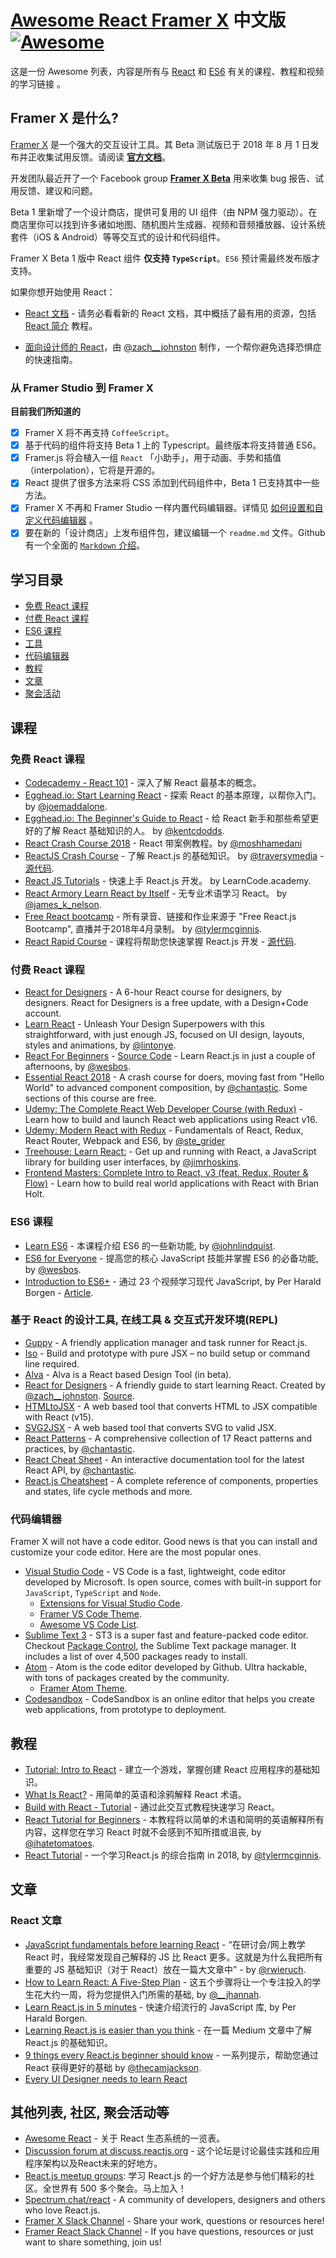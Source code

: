 # [Awesome React Framer X](https://github.com/davo/awesome-react-framer-x) 中文版 [![Awesome](https://awesome.re/badge-flat.svg)](https://awesome.re)

这是一份 Awesome 列表，内容是所有与 [React](https://reactjs.org/) 和 [ES6](https://tc39.github.io/ecma262/) 有关的课程、教程和视频的学习链接 。

## Framer X 是什么?

[Framer X](https://framer.com/x) 是一个强大的交互设计工具。其 Beta 测试版已于 2018 年 8 月 1 日发布并正收集试用反馈。请阅读 **[官方文档](https://framer.gitbook.io/framer/)**。

开发团队最近开了一个 Facebook group **[Framer X Beta](https://www.facebook.com/groups/framer.x.feedback/)** 用来收集 bug 报告、试用反馈、建议和问题。

Beta 1 里新增了一个设计商店，提供可复用的 UI 组件（由 NPM 强力驱动）。在商店里你可以找到许多诸如地图、随机图片生成器、视频和音频播放器、设计系统套件（iOS & Android）等等交互式的设计和代码组件。

Framer X Beta 1 版中 React 组件 **仅支持 `TypeScript`**。`ES6` 预计需最终发布版才支持。

如果你想开始使用 React：

-   [React 文档](https://reactjs.org/docs/getting-started.html) - 请务必看看新的 React 文档，其中概括了最有用的资源，包括 [React 简介](https://reactjs.org/tutorial/tutorial.html) 教程。

-   [面向设计师的 React](http://reactfordesigners.com/)，由 [@zach\_\_johnston](https://twitter.com/zach__johnston) 制作，一个帮你避免选择恐惧症的快速指南。

### 从 Framer Studio 到 Framer X

<b>目前我们所知道的</b>
-   [x] Framer X 将不再支持 `CoffeeScript`。
-   [x] 基于代码的组件将支持 Beta 1 上的 Typescript。最终版本将支持普通 ES6。
-   [x] Framer.js 将会植入一组 `React` 「小助手」，用于动画、手势和插值（interpolation），它将是开源的。
-   [x] React 提供了很多方法来将 CSS 添加到代码组件中，Beta 1 已支持其中一些方法。
-   [x] Framer X 不再和 Framer Studio 一样内置代码编辑器。详情见 [如何设置和自定义代码编辑器](https://github.com/framer/FramerXDocs/tree/688689a9ac4f47d06eb9e17a32bb7aab6666eca4/application#setup-and-workflow) 。
-   [x] 要在新的「设计商店」上发布组件包，建议编辑一个 `readme.md` 文件。Github 有一个全面的 [ `Markdown` 介绍](https://guides.github.com/features/mastering-markdown/)。

## 学习目录

-   [免费 React 课程](#免费-react-课程)
-   [付费 React 课程](#付费-react-课程)
-   [ES6 课程](#es6-课程)
-   [工具](#基于-react-的设计工具-在线工具--交互式开发环境repl)
-   [代码编辑器](#代码编辑器)
-   [教程](#教程)
-   [文章](#文章)
-   [聚会活动](#其他列表-社区-聚会活动等)


## 课程

### 免费 React 课程

-   [Codecademy - React 101](https://www.codecademy.com/learn/react-101) - 深入了解 React 最基本的概念。
-   [Egghead.io: Start Learning React](https://egghead.io/courses/start-learning-react) - 探索 React 的基本原理，以帮你入门。 by [@joemaddalone](https://twitter.com/joemaddalone).
-   [Egghead.io: The Beginner's Guide to React](https://egghead.io/courses/the-beginner-s-guide-to-react) - 给 React 新手和那些希望更好的了解 React 基础知识的人。 by [@kentcdodds](https://twitter.com/kentcdodds).
-   [React Crash Course 2018](https://www.youtube.com/watch?v=Ke90Tje7VS0) - React 带案例教程。by [@moshhamedani](http://www.twitter.com/moshhamedani)
-   [ReactJS Crash Course](https://youtu.be/A71aqufiNtQ) - 了解 React.js 的基础知识。 by [@traversymedia](https://twitter.com/traversymedia) - [源代码](https://github.com/bradtraversy/projectmanager).
-   [React JS Tutorials](https://www.youtube.com/playlist?list=PLoYCgNOIyGABj2GQSlDRjgvXtqfDxKm5b) - 快速上手 React.js 开发。 by LearnCode.academy.
-   [React Armory Learn React by Itself](https://reactarmory.com/guides/learn-react-by-itself) - 无专业术语学习 React。 by [@james_k_nelson](https://twitter.com/james_k_nelson).
-   [Free React bootcamp](https://tylermcginnis.com/free-react-bootcamp/) - 所有录音、链接和作业来源于 "Free React.js Bootcamp", 直播并于2018年4月录制。 by [@tylermcginnis](https://twitter.com/tylermcginnis).
-   [React Rapid Course](https://www.youtube.com/watch?v=MhkGQAoc7bc&list=PLoYCgNOIyGABj2GQSlDRjgvXtqfDxKm5b) - 课程将帮助您快速掌握 React.js 开发 - [源代码](https://github.com/learncodeacademy/react-js-tutorials).

### 付费 React 课程

-   [React for Designers](https://designcode.io/react) - A 6-hour React course for designers, by designers. React for Designers is a free update, with a Design+Code account.
-   [Learn React](https://learnreact.design/) - Unleash Your Design Superpowers with this straightforward, with just enough JS, focused on UI design, layouts, styles and animations, by [@lintonye](https://twitter.com/lintonye).
-   [React For Beginners](https://reactforbeginners.com/) - [Source Code](https://github.com/wesbos/React-For-Beginners-Starter-Files) - Learn React.js in just a couple of afternoons, by [@wesbos](https://twitter.com/wesbos).
-   [Essential React 2018](https://learnreact.com/lessons/2018-essential-react-1-overview) - A crash course for doers, moving fast from "Hello World" to advanced component composition, by [@chantastic](https://twitter.com/chantastic). Some sections of this course are free.
-   [Udemy: The Complete React Web Developer Course (with Redux)](https://www.udemy.com/react-2nd-edition/) - Learn how to build and launch React web applications using React v16.
-   [Udemy: Modern React with Redux](https://www.udemy.com/react-redux/) - Fundamentals of React, Redux, React Router, Webpack and ES6, by [@ste_grider](https://twitter.com/ste_grider)
-   [Treehouse: Learn React:](https://teamtreehouse.com/tracks/learn-react) - Get up and running with React, a JavaScript library for building user interfaces, by [@jimrhoskins](https://twitter.com/jimrhoskins).
-   [Frontend Masters: Complete Intro to React, v3 (feat. Redux, Router & Flow)](https://frontendmasters.com/courses/react/) - Learn how to build real world applications with React with Brian Holt.

### ES6 课程

-   [Learn ES6](https://egghead.io/courses/learn-es6-ecmascript-2015) - 本课程介绍 ES6 的一些新功能, by [@johnlindquist](https://twitter.com/johnlindquist).
-   [ES6 for Everyone](https://es6.io/) - 提高您的核心 JavaScript 技能并掌握 ES6 的必备功能, by [@wesbos](https://twitter.com/wesbos).
-   [Introduction to ES6+](https://scrimba.com/g/gintrotoes6) - 通过 23 个视频学习现代 JavaScript, by Per Harald Borgen - [Article](https://medium.freecodecamp.org/want-to-learn-es6-take-this-free-23-part-course-and-become-a-javascript-ninja-55002db1ff74).

### 基于 React 的设计工具, 在线工具 & 交互式开发环境(REPL)

-   [Guppy](https://github.com/joshwcomeau/guppy) - A friendly application manager and task runner for React.js.
-   [Iso](https://compositor.io/iso/) - Build and prototype with pure JSX – no build setup or command line required.
-   [Alva](https://github.com/meetalva/alva) - Alva is a React based Design Tool (in beta).
-   [React for Designers](http://reactfordesigners.com/) - A friendly guide to start learning React. Created by [@zach\_\_johnston](https://twitter.com/zach__johnston). [Source](https://github.com/zachj0hnston/reactfordesignersdotcom).
-   [HTMLtoJSX](https://magic.reactjs.net/htmltojsx.htm) - A web based tool that converts HTML to JSX compatible with React (v15).
-   [SVG2JSX](https://svg2jsx.herokuapp.com/) - A web based tool that converts SVG to valid JSX.
-   [React Patterns](https://reactpatterns.com/) - A comprehensive collection of 17 React patterns and practices, by [@chantastic](https://twitter.com/chantastic).
-   [React Cheat Sheet](https://reactcheatsheet.com/) - An interactive documentation tool for the latest React API, by [@chantastic](https://twitter.com/chantastic).
-   [React.js Cheatsheet](https://devhints.io/react) - A complete reference of components, properties and states, life cycle methods and more.

### 代码编辑器

Framer X will not have a code editor. Good news is that you can install and customize your code editor. Here are the most popular ones.

-   [Visual Studio Code](https://code.visualstudio.com/download) - VS Code is a fast, lightweight, code editor developed by Microsoft. Is open source, comes with built-in support for `JavaScript`, `TypeScript` and `Node`.
    -   [Extensions for Visual Studio Code](https://marketplace.visualstudio.com/search?term=React&target=VSCode&category=All%20categories&sortBy=Relevance).
    -   [Framer VS Code Theme](https://github.com/framer/syntax-vsc).
    -   [Awesome VS Code List](https://github.com/viatsko/awesome-vscode).
-   [Sublime Text 3](https://www.sublimetext.com/3) - ST3 is a super fast and feature-packed code editor. Checkout [Package Control](https://packagecontrol.io/), the Sublime Text package manager. It includes a list of over 4,500 packages ready to install.
-   [Atom](https://atom.io/) - Atom is the code editor developed by Github. Ultra hackable, with tons of packages created by the community.
    -   [Framer Atom Theme](https://github.com/framer/syntax-atom).
-   [Codesandbox](https://codesandbox.io/dashboard) - CodeSandbox is an online editor that helps you create web applications, from prototype to deployment.

## 教程

-   [Tutorial: Intro to React](https://reactjs.org/tutorial/tutorial.html) - 建立一个游戏，掌握创建 React 应用程序的基础知识。
-   [What Is React?](https://learnreact.design/2017/06/08/what-is-react/) - 用简单的英语和涂鸦解释 React 术语。
-   [Build with React - Tutorial](http://buildwithreact.com/tutorial) - 通过此交互式教程快速学习 React。
-   [React Tutorial for Beginners](https://ihatetomatoes.net/react-tutorial-for-beginners/) - 本教程将以简单的术语和简明的英语解释所有内容，这样您在学习 React 时就不会感到不知所措或沮丧, by [@ihatetomatoes](https://twitter.com/ihatetomatoes).
-   [React Tutorial](https://tylermcginnis.com/reactjs-tutorial-a-comprehensive-guide-to-building-apps-with-react/) - 一个学习React.js 的综合指南 in 2018, by [@tylermcginnis](https://twitter.com/tylermcginnis).

## 文章

### React 文章

-   [JavaScript fundamentals before learning React](https://www.robinwieruch.de/javascript-fundamentals-react-requirements/) - “在研讨会/网上教学 React 时，我经常发现自己解释的 JS 比 React 更多。这就是为什么我把所有重要的 JS 基础知识（对于 React）放在一篇大文章中” - by [@rwieruch](https://twitter.com/rwieruch).
-   [How to Learn React: A Five-Step Plan](https://www.lullabot.com/articles/how-to-learn-react) - 这五个步骤将让一个专注投入的学生花大约一周，将为您提供入门所需的基础, by [@\_\_jhannah](https://twitter.com/__jhannah).
-   [Learn React.js in 5 minutes](https://medium.freecodecamp.org/learn-react-js-in-5-minutes-526472d292f4) - 快速介绍流行的 JavaScript 库, by Per Harald Borgen.
-   [Learning React.js is easier than you think](https://edgecoders.com/learning-react-js-is-easier-than-you-think-fbd6dc4d935a) - 在一篇 Medium 文章中了解 React.js 的基础知识。
-   [9 things every React.js beginner should know](https://camjackson.net/post/9-things-every-reactjs-beginner-should-know) - 一系列提示，帮助您通过 React 获得更好的基础 by [@thecamjackson](https://twitter.com/thecamjackson).
-   [Every UI Designer needs to learn React](https://blog.continuum.cl/every-ui-designer-needs-to-learn-react-heres-why-f2b8c2ff2c86)

## 其他列表, 社区, 聚会活动等

-   [Awesome React](https://github.com/enaqx/awesome-react) - 关于 React 生态系统的一览表。
-   [Discussion forum at discuss.reactjs.org](https://discuss.reactjs.org/) - 这个论坛是讨论最佳实践和应用程序架构以及React未来的好地方。
-   [React.js meetup groups](https://www.meetup.com/topics/reactjs/): 学习 React.js 的一个好方法是参与他们精彩的社区。全世界有 500 多个聚会。马上加入！
-   [Spectrum.chat/react](https://spectrum.chat/react) - A community of developers, designers and others who love React.js.
-   [Framer X Slack Channel](https://framer.slack.com/app_redirect?channel=framer-x) - Share your work, questions or resources here!
-   [Framer React Slack Channel](https://framer.slack.com/app_redirect?channel=react) - If you have questions, resources or just want to share something, join us!
